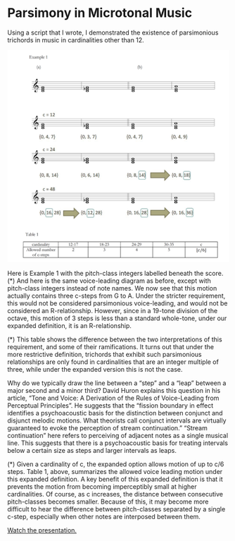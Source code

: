 # Parsimony in Microtonal Music

Using a script that I wrote, I demonstrated the existence of parsimonious trichords in music in cardinalities other than 12.

![image](./assets/img/parsimony.png)

Here is Example 1 with the pitch-class integers labelled beneath the score. (*) And here is the same voice-leading diagram as before, except with pitch-class integers instead of note names. We now see that this motion actually contains three c-steps from G to A. Under the stricter requirement, this would not be considered parsimonious voice-leading, and would not be considered an R-relationship. However, since in a 19-tone division of the octave, this motion of 3 steps is less than a standard whole-tone, under our expanded definition,  it is an R-relationship.

(*) This table shows the difference between the two interpretations of this requirement, and some of their ramifications. It turns out that under the more restrictive definition, trichords that exhibit such parsimonious relationships are only found in cardinalities that are an integer multiple of three, while under the expanded version this is not the case.

Why do we typically draw the line between a “step” and a “leap” between a major second and a minor third? David Huron explains this question in his article, “Tone and Voice: A Derivation of the Rules of Voice-Leading from Perceptual Principles”. He suggests that the “fission boundary in effect identifies a psychoacoustic basis for the distinction between conjunct and disjunct melodic motions. What theorists call conjunct intervals are virtually guaranteed to evoke the perception of stream continuation.” “Stream continuation” here refers to perceiving of adjacent notes as a single musical line. This suggests that there is a psychoacoustic basis for treating intervals below a certain size as steps­­ and larger intervals as leaps.

(*) Given a cardinality of c, the expanded option allows motion of up to c/6 steps. Table 1, above, summarizes the allowed voice leading motion under this expanded definition. A key benefit of this expanded definition is that it prevents the motion from becoming imperceptibly small at higher cardinalities. Of course, as c increases, the distance between consecutive pitch-classes becomes smaller. Because of this, it may become more difficult to hear the difference between pitch-classes separated by a single c-step, especially when other notes are interposed between them. 

[Watch the presentation.](https://youtu.be/nT_NuaeOyCs)
